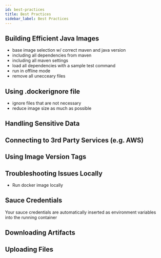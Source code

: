 ```yaml
---
id: best-practices
title: Best Practices
sidebar_label: Best Practices
---
```


## Building Efficient Java Images

- base image selection w/ correct maven and java version
- including all dependencies from maven
- including all maven settings
- load all dependencies with a sample test command
- run in offline mode
- remove all unecceary files

## Using .dockerignore file

- ignore files that are not necessary
- reduce image size as much as possible

## Handling Sensitive Data

## Connecting to 3rd Party Services (e.g. AWS)

## Using Image Version Tags

## Troubleshooting Issues Locally

- Run docker image locally

## Sauce Credentials

Your sauce credentials are automatically inserted as environment variables into the running container

## Downloading Artifacts

## Uploading Files
